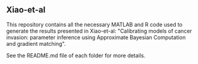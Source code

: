 ## Xiao-et-al

This repository contains all the necessary MATLAB and R code used to generate the results presented in Xiao-et-al: "Calibrating models of cancer invasion: parameter inference using Approximate Bayesian Computation and gradient matching".

See the README.md file of each folder for more details. 
